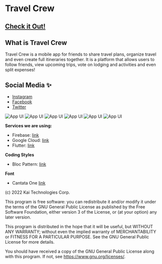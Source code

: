 # Travel Crew

## [Check it Out!](https://www.travelcrew.app)

## What is Travel Crew
Travel Crew is a mobile app for friends to share travel plans, organize travel and even 
create full itineraries together. It is a platform that allows users to follow friends, 
view upcoming trips, vote on lodging and activities and even split expenses!

## Social Media ✨
- [Instagram](https://www.instagram.com/travelcrew_kt/)
- [Facebook](https://fb.me/TravelCrew.KT)
- [Twitter](https://twitter.com/TravelCrew_kt)

![App UI](doc/IMG_5112.PNG)
![App UI](doc/IMG_5113.PNG)
![App UI](doc/IMG_5114.PNG)
![App UI](doc/IMG_5115.PNG)
![App UI](doc/IMG_5116.PNG)
![App UI](doc/IMG_5117.PNG)

**Services we are using:**

- Firebase: [link](https://firebase.google.com)
- Google Cloud: [link](https://cloud.google.com)
- Flutter: [link](https://flutter.dev)

**Coding Styles**
- Bloc Pattern: [link](https://pub.dev/packages/bloc)

**Font**
- Cantata One [link](https://fonts.google.com/specimen/Cantata+One)

(c) 2022 Kai Technologies Corp.

This program is free software: you can redistribute it and/or modify it under the terms of the GNU General Public License as published by the Free Software Foundation, either version 3 of the License, or (at your option) any later version.

This program is distributed in the hope that it will be useful, but WITHOUT ANY WARRANTY; without even the implied warranty of MERCHANTABILITY or FITNESS FOR A PARTICULAR PURPOSE. See the GNU General Public License for more details.

You should have received a copy of the GNU General Public License along with this program. If not, see <https://www.gnu.org/licenses/>.
